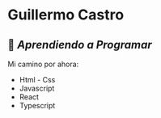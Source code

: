 # Guillermo Castro
## 🌱 _Aprendiendo a Programar_

Mi camino por ahora:

- Html - Css
- Javascript
- React
- Typescript
